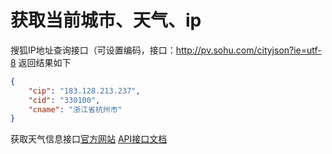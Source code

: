 # 获取当前城市、天气、ip

搜狐IP地址查询接口（可设置编码，接口：http://pv.sohu.com/cityjson?ie=utf-8
返回结果如下
```json
{
    "cip": "183.128.213.237",
    "cid": "330100",
    "cname": "浙江省杭州市"
}
```

获取天气信息接口[官方网站](https://www.tianqiapi.com/)
[API接口文档](http://doc.tianqiapi.com/603579)

